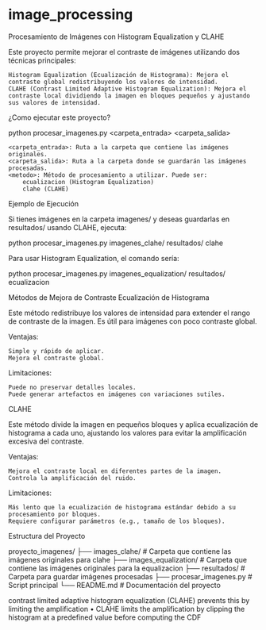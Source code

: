 # image_processing
Procesamiento de Imágenes con Histogram Equalization y CLAHE

Este proyecto permite mejorar el contraste de imágenes utilizando dos técnicas principales:

    Histogram Equalization (Ecualización de Histograma): Mejora el contraste global redistribuyendo los valores de intensidad.
    CLAHE (Contrast Limited Adaptive Histogram Equalization): Mejora el contraste local dividiendo la imagen en bloques pequeños y ajustando sus valores de intensidad.


¿Como ejecutar este proyecto?

python procesar_imagenes.py <carpeta_entrada> <carpeta_salida> <metodo>

    <carpeta_entrada>: Ruta a la carpeta que contiene las imágenes originales.
    <carpeta_salida>: Ruta a la carpeta donde se guardarán las imágenes procesadas.
    <metodo>: Método de procesamiento a utilizar. Puede ser:
        ecualizacion (Histogram Equalization)
        clahe (CLAHE)

Ejemplo de Ejecución

Si tienes imágenes en la carpeta imagenes/ y deseas guardarlas en resultados/ usando CLAHE, ejecuta:

python procesar_imagenes.py imagenes_clahe/ resultados/ clahe

Para usar Histogram Equalization, el comando sería:

python procesar_imagenes.py imagenes_equalization/ resultados/ ecualizacion

Métodos de Mejora de Contraste
Ecualización de Histograma

Este método redistribuye los valores de intensidad para extender el rango de contraste de la imagen. Es útil para imágenes con poco contraste global.

Ventajas:

    Simple y rápido de aplicar.
    Mejora el contraste global.

Limitaciones:

    Puede no preservar detalles locales.
    Puede generar artefactos en imágenes con variaciones sutiles.

CLAHE

Este método divide la imagen en pequeños bloques y aplica ecualización de histograma a cada uno, ajustando los valores para evitar la amplificación excesiva del contraste.

Ventajas:

    Mejora el contraste local en diferentes partes de la imagen.
    Controla la amplificación del ruido.

Limitaciones:

    Más lento que la ecualización de histograma estándar debido a su procesamiento por bloques.
    Requiere configurar parámetros (e.g., tamaño de los bloques).

Estructura del Proyecto

proyecto_imagenes/
├── images_clahe/               # Carpeta que contiene las imágenes originales para clahe
├── images_equalization/        # Carpeta que contiene las imágenes originales para la equalizacion
├── resultados/                 # Carpeta para guardar imágenes procesadas
├── procesar_imagenes.py        # Script principal
└── README.md                   # Documentación del proyecto



contrast limited adaptive histogram equalization (CLAHE)
prevents this by limiting the amplification
• CLAHE limits the amplification by clipping the histogram
at a predefined value before computing the CDF
